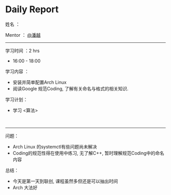 # Daily Report

姓名 ：

Mentor ：  [@潘越](https://bbs.hustunique.com/uid/2)

---

学习时间 ：2 hrs

* 16:00 - 18:00

学习内容 ：

* 安装并简单配置Arch Linux
* 阅读Google 规范Coding, 了解有关命名与格式的相关知识.

学习计划：

* 学习 <算法>

  ​

---

问题： 

* Arch Linux 的systemctl有些问题尚未解决
* Coding的规范性得在使用中练习, 无了解C++, 暂时理解规范Coding中的命名内容

总结：

* 今天是第一天到联创, 课程虽然多但还是可以抽出时间
* Arch 大法好